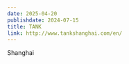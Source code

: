 ```yaml
---
date: 2025-04-20
publishdate: 2024-07-15
title: TANK
link: http://www.tankshanghai.com/en/
---
```

Shanghai
